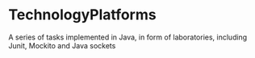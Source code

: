 # TechnologyPlatforms
A series of tasks implemented in Java, in form of laboratories, including Junit, Mockito and Java sockets
